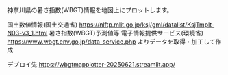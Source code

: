 神奈川県の暑さ指数(WBGT)情報を地図上にプロットします。

国土数値情報(国土交通省)
https://nlftp.mlit.go.jp/ksj/gml/datalist/KsjTmplt-N03-v3_1.html
暑さ指数(WBGT)予測値等 電子情報提供サービス(環境省)
https://www.wbgt.env.go.jp/data_service.php
よりデータを取得・加工して作成

デプロイ先
https://wbgtmapplotter-20250621.streamlit.app/
